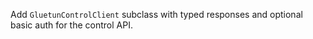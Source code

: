 Add `GluetunControlClient` subclass with typed responses and optional basic auth for the control API.
